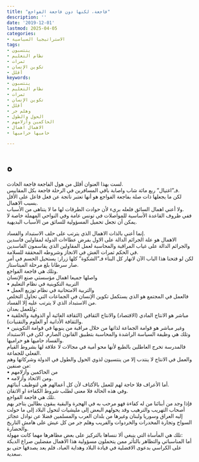 ```yaml
---
title: "فاجعة، لكنها دون فاجعة الفواجع"
description: ''
date: '2019-12-01'
lastmod: 2025-04-05
categories:
- الاستراتيجيا السياسية
tags:
- ينتسبون
- نظام التعليم
- ثمرات
- تكوين الإنسان
- أقلل
keywords:
- ينتسبون
- نظام التعليم
- ثمرات
- تكوين الإنسان
- أقلل
- وهلم جر
- الحول والطول
- الحاكمين وأزلامهم
- الاهمال اهمال
- حاميها حراميها

---
```

# **ه**

لست بهذا العنوان أقلل من هول الفاجعة فاجعة الحادث.  
فـ”اغتيال” ربع مائة شاب واصابة باقي المسافرين في الرحلة فاجعة بكل المقاييس.  
لكن ما يجعلها ذات صلة بفاجعة الفواجع هو أنها تعتبر ناتجة عن فعل فاعل على الأقل بسبب الاهمال.  
ولا أعني اهمال السائق فلعله بريء لأن حوادث الطرقات لها ما لا يتناهى من الأسباب.  
ففي ظروف القاعدة الأساسية للمواصلات في تونس عامة وفي النواحي المهملة خاصة لا يمكن أن تجعل تحميل المسؤولية للسائق من الأسباب البديهية.

إنما أعني بالذات الاهمال الذي يترتب على حلف الاستبداد والفساد.  
الاهمال هو علة الجرائم الدالة على الاول بفرض عطاءات الدولة لمقاولين فاسدين والجرائم الدالة على غياب المراقبة والمحاسبة لعمل المقاولين الذي يقاسمون الفاسدين في الحكم ثمرات الغش في الانجاز وشروطه المحققة للسلامة.  
لكن لو فتحنا هذا الباب الآن لانهار كل البناء فـ”الشكوة” كلها زرار: يستحيل الحسم في أمر صار سرطانا بلغ مرحلة الميتاستاز.  
وتلك هي فاجعة الفواجع.  
واصلها جميعا اهمال مؤسستي صنع الإنسان  
• التربية التكوينية في نظام التعليم  
• والتربية الامتحانية في نظام توزيع العمل  
فالعمل في المجتمع هو الذي يستكمل تكوين الإنسان في الجماعات التي تحاول التخلص من الاستبداد الذي لا يترتب عليه إلا الفساد.  
وللعمل بعدان:  
• مباشر هو الانتاج المادي (الاقتصاد) والانتاج الثقافي (الثقافة الغائية أو الذوقية والخلقية والثقافة الأداتية أو العلوم والتقنيات).  
• وغير مباشر هو قوامة الجماعة لذاتها من خلال مراقبة من ينوبها في قوامة التكوينين وتلك هي وظيفة السياسة الراشدة والمحاسبة بتطبيق القانون الصارم. لكن في الاستبداد والفساد حاميها هو حراميها.  
فالمدرسة تخرج العاطلين بالطبع لأنها محو أمية في مجالات لا علاقة لها بشروط القيام الفعلي للجماعة.  
والعمل في الانتاج لا ينتدب إلا من ينتسبون لذوي الحول والطول في الدولة وشركاتها وهم من صنفين:  
• من الحاكمين وأزلامهم  
• ومن الاتحاد وأزلامه.  
أما الأعراف فلا حاجة لهم للعمل بالأكتاف لأن كل أعمالهم هي لتوظيف أبنائهم.  
وفي هذه الحالة فلا معنى لطلب شروط الكفاءة او الاتقان.  
تلك هي فاجعة الفواجع.  
فإذا وجد من أبنائنا من له كفاءة فهو مرحب به في الهجرة والبقية يبقون بطالين يتاجر بهم أصحاب التهريب والترهيب وقد يحولهم البعض إلى مليشيات لتحول البلاد إلى ما حولت إليه العراق وسوريا ولبنان وغيرها من بلدان العرب والمسلمين فضلا عن نوادل عجائز السواح وتجارة المخدرات والخردوات والفريب وهلم جر من كل عيش على هامش التاريخ والحضارة.  
تلك هي المأساة التي ينبغي ألا ننساها بالتركيز على بعض مظاهرها مهما كانت مهولة:  
أما المناسباتي والتظاهر بالتأثر ممن يتحملون مسؤولية هذا الاهمال مفضلين صراع الديكة على الكراسي بدعوى الافضلية في قيادة البلاد وهداية العباد، فلم يعد يصدقها حتى بو سعدية.

###
